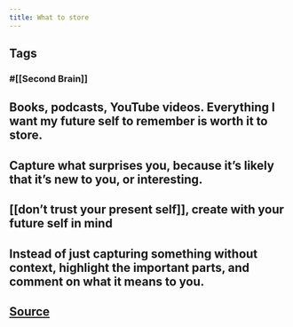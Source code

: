 ```yaml
---
title: What to store
---
```


## Tags
### #[[Second Brain]]
## Books, podcasts, YouTube videos. Everything I want my future self to remember is worth it to store.
## Capture what surprises you, because it’s likely that it’s new to you, or interesting.
## [[don’t trust your present self]], create with your future self in mind
## Instead of just capturing something without context, highlight the important parts, and comment on what it means to you.
## [Source](https://youtu.be/4bxpsvcW2mc)
